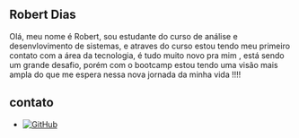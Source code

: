 ## Robert Dias 

Olá, meu nome é Robert, sou estudante do curso de análise e desenvlovimento de sistemas, e atraves do curso estou tendo meu primeiro contato com a área da tecnologia, é tudo muito novo pra mim , está sendo um grande desafio, porém com o bootcamp estou tendo uma visão mais ampla do que me espera nessa nova jornada da minha vida !!!!

## contato

- [![GitHub](https://img.shields.io/badge/-GitHub-333333?style=for-the-badge&logo=github&logoColor=white)](https://github.com/Robertjunior70x7)